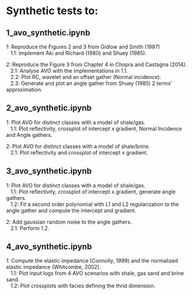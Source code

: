 # Synthetic tests to:

## 1_avo_synthetic.ipynb

  1: Reproduce the Figures 2 and 3 from Gidlow and Smith (1987)\
  &nbsp;&nbsp;&nbsp;1.1: Implement Aki and Richard (1980) and Shuey (1985).

  2: Reproduce the Figure 3 from Chapter 4 in Chopra and Castagna (2014).\
  &nbsp;&nbsp;&nbsp;2.1: Analyse AVO with the implementations in 1.1.\
  &nbsp;&nbsp;&nbsp;2.2: Plot RC, wavelet and an offset gather (Normal incidence).\
  &nbsp;&nbsp;&nbsp;2.3: Generate and plot an angle gather from Shuey (1985) 2 terms' approximation.
    
## 2_avo_synthetic.ipynb

  1: Plot AVO for distinct classes with a model of shale/gas.\
  &nbsp;&nbsp;&nbsp;1.1: Plot reflectivity, crossplot of intercept x gradient, Normal Incidence and Angle gathers.
    
  2: Plot AVO for distinct classes with a model of shale/brine.\
  &nbsp;&nbsp;&nbsp;2.1: Plot reflectivity and crossplot of intercept x gradient.
    
 ## 3_avo_synthetic.ipynb

  1: Plot AVO for distinct classes with a model of shale/gas.\
  &nbsp;&nbsp;&nbsp;1.1: Plot reflectivity, crossplot of intercept x gradient, generate angle gathers.\
  &nbsp;&nbsp;&nbsp;1.2: Fit a second order polynomial with L1 and L2 regularization to the angle gather and compute the intercept and gradient.
    
  2: Add gaussian random noise to the angle gathers.\
  &nbsp;&nbsp;&nbsp;2.1: Perform 1.2.

 ## 4_avo_synthetic.ipynb

  1: Compute the elastic impedance (Connolly, 1999) and the normalized elastic impedance (Whitcombe, 2002).\
  &nbsp;&nbsp;&nbsp;1.1: Plot input logs from 4 AVO scenarios with shale, gas sand and brine sand.\
  &nbsp;&nbsp;&nbsp;1.2: Plot crossplots with facies defining the thrid dimension.
